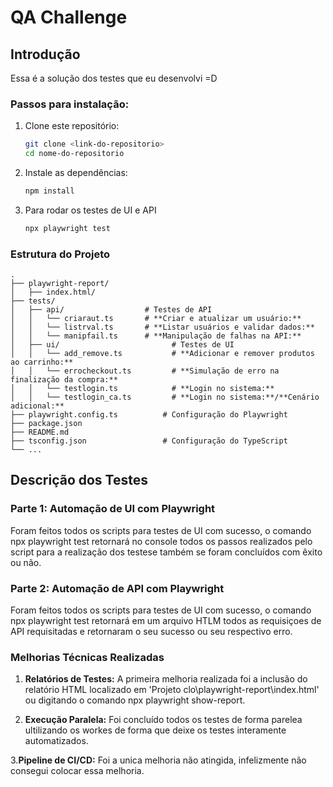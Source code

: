# QA Challenge

## Introdução
Essa é a solução dos testes que eu desenvolvi =D

### Passos para instalação:

1. Clone este repositório:

   ```bash
   git clone <link-do-repositorio>
   cd nome-do-repositorio
   ```

2. Instale as dependências:

   ```bash
   npm install
   ```

3. Para rodar os testes de UI e API 

   ```bash
   npx playwright test
   ```

### Estrutura do Projeto

```plaintext
.
├── playwright-report/
│   ├── index.html/
├── tests/
│   ├── api/                  # Testes de API 
│   │   └── criaraut.ts       # **Criar e atualizar um usuário:**
│   │   └── listrval.ts       # **Listar usuários e validar dados:**
│   │   └── manipfail.ts      # **Manipulação de falhas na API:**
│   ├── ui/                         # Testes de UI
│   │   └── add_remove.ts           # **Adicionar e remover produtos ao carrinho:**
│   │   └── errocheckout.ts         # **Simulação de erro na finalização da compra:**
│   │   └── testlogin.ts            # **Login no sistema:**
│   │   └── testlogin_ca.ts         # **Login no sistema:**/**Cenário adicional:**
├── playwright.config.ts          # Configuração do Playwright
├── package.json
├── README.md
├── tsconfig.json                 # Configuração do TypeScript
└── ...
```

## Descrição dos Testes

### Parte 1: Automação de UI com Playwright

Foram feitos todos os scripts para testes de UI com sucesso, o comando npx playwright test retornará no console todos os passos realizados pelo script para a realização dos testese também se foram concluídos com êxito ou não.

### Parte 2: Automação de API com Playwright

Foram feitos todos os scripts para testes de UI com sucesso, o comando npx playwright test retornará em um arquivo HTLM todos as requisiçoes de API requisitadas e retornaram o seu sucesso ou seu respectivo erro.

### Melhorias Técnicas Realizadas

1. **Relatórios de Testes:**
   A primeira melhoria realizada foi a inclusão do relatório HTML localizado em 'Projeto clo\playwright-report\index.html' ou digitando o comando npx playwright show-report.

2. **Execução Paralela:**
   Foi concluído todos os testes de forma parelea ultilizando os workes de forma que deixe os testes interamente automatizados.
 
3.**Pipeline de CI/CD:**
   Foi a unica melhoria não atingida, infelizmente não consegui colocar essa melhoria.
